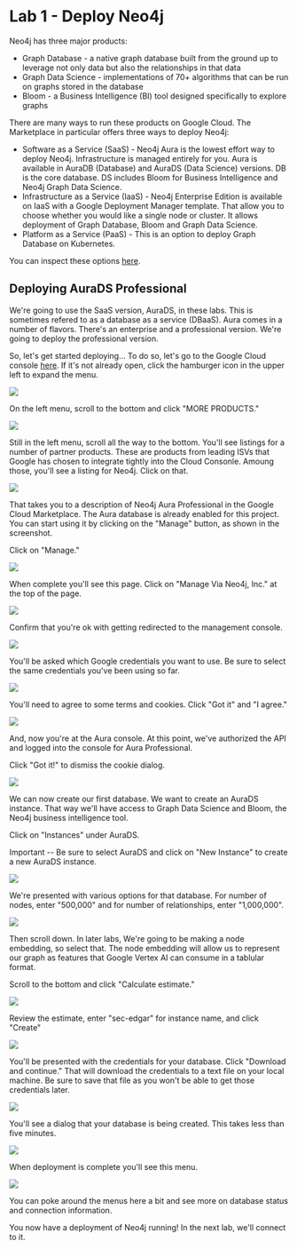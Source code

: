 # Lab 1 - Deploy Neo4j
Neo4j has three major products:
* Graph Database - a native graph database built from the ground up to leverage not only data but also the relationships in that data
* Graph Data Science - implementations of 70+ algorithms that can be run on graphs stored in the database
* Bloom - a Business Intelligence (BI) tool designed specifically to explore graphs

There are many ways to run these products on Google Cloud.  The Marketplace in particular offers three ways to deploy Neo4j:

* Software as a Service (SaaS) - Neo4j Aura is the lowest effort way to deploy Neo4j.  Infrastructure is managed entirely for you.  Aura is available in AuraDB (Database) and AuraDS (Data Science) versions.  DB is the core database.  DS includes Bloom for Business Intelligence and Neo4j Graph Data Science.
* Infrastructure as a Service (IaaS) - Neo4j Enterprise Edition is available on IaaS with a Google Deployment Manager template.  That allow you to choose whether you would like a single node or cluster.  It allows deployment of Graph Database, Bloom and Graph Data Science.
* Platform as a Service (PaaS) - This is an option to deploy Graph Database on Kubernetes.

You can inspect these options [here](https://console.cloud.google.com/marketplace/browse?filter=partner:Neo4j).

## Deploying AuraDS Professional
We're going to use the SaaS version, AuraDS, in these labs.  This is sometimes refered to as a database as a service (DBaaS).  Aura comes in a number of flavors.  There's an enterprise and a professional version.  We're going to deploy the professional version.  

So, let's get started deploying...  To do so, let's go to the Google Cloud console [here](https://console.cloud.google.com/).  If it's not already open, click the hamburger icon in the upper left to expand the menu.

![](images/01.png)

On the left menu, scroll to the bottom and click "MORE PRODUCTS."

![](images/02.png)

Still in the left menu, scroll all the way to the bottom.  You'll see listings for a number of partner products.  These are products from leading ISVs that Google has chosen to integrate tightly into the Cloud Consonle.  Amoung those, you'll see a listing for Neo4j.  Click on that.

![](images/03.png)

That takes you to a description of Neo4j Aura Professional in the Google Cloud Marketplace. The Aura database is already enabled for this project. You can start using it by clicking on the "Manage" button, as shown in the screenshot.

Click on "Manage."

![](images/04.png)

When complete you'll see this page.  Click on "Manage Via Neo4j, Inc." at the top of the page.

![](images/05.png)

Confirm that you're ok with getting redirected to the management console.

![](images/06.png)

You'll be asked which Google credentials you want to use.  Be sure to select the same credentials you've been using so far.

![](images/07.png)

You'll need to agree to some terms and cookies.  Click "Got it" and "I agree."

![](images/08.png)

And, now you're at the Aura console.  At this point, we've authorized the API and logged into the console for Aura Professional.  

Click "Got it!" to dismiss the cookie dialog.

![](images/09.png)

We can now create our first database.  We want to create an AuraDS instance.  That way we'll have access to Graph Data Science and Bloom, the Neo4j business intelligence tool.

Click on "Instances" under AuraDS.

Important -- Be sure to select AuraDS and click on "New Instance" to create a new AuraDS instance.

![](images/11.png)

We're presented with various options for that database.  For number of nodes, enter "500,000" and for number of relationships, enter "1,000,000".

![](images/12.png)

Then scroll down.  In later labs, We're going to be making a node embedding, so select that.  The node embedding will allow us to represent our graph as features that Google Vertex AI can consume in a tablular format.

Scroll to the bottom and click "Calculate estimate."

![](images/13.png)

Review the estimate, enter "sec-edgar" for instance name, and click "Create"

![](images/14.png)

You'll be presented with the credentials for your database.  Click "Download and continue."  That will download the credentials to a text file on your local machine.  Be sure to save that file as you won't be able to get those credentials later.

![](images/15.png)

You'll see a dialog that your database is being created.  This takes less than five minutes.

![](images/16.png)

When deployment is complete you'll see this menu.  

![](images/17.png)

You can poke around the menus here a bit and see more on database status and connection information.

You now have a deployment of Neo4j running!  In the next lab, we'll connect to it.
